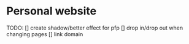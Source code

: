 # Personal website

TODO:
[] create shadow/better effect for pfp
[] drop in/drop out when changing pages
[] link domain
